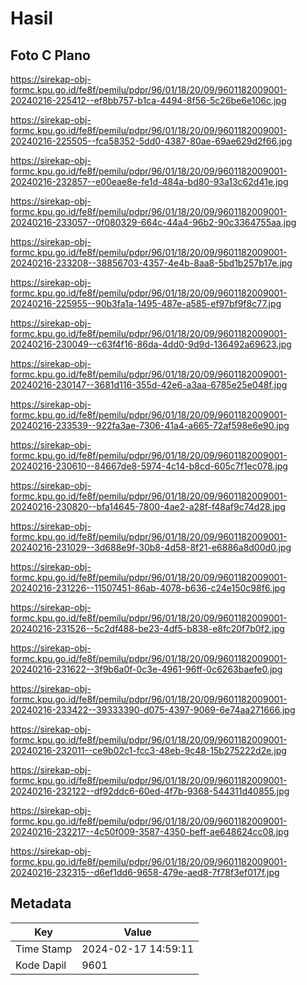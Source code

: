 # Hasil

## Foto C Plano

https://sirekap-obj-formc.kpu.go.id/fe8f/pemilu/pdpr/96/01/18/20/09/9601182009001-20240216-225412--ef8bb757-b1ca-4494-8f56-5c26be6e106c.jpg

https://sirekap-obj-formc.kpu.go.id/fe8f/pemilu/pdpr/96/01/18/20/09/9601182009001-20240216-225505--fca58352-5dd0-4387-80ae-69ae629d2f66.jpg

https://sirekap-obj-formc.kpu.go.id/fe8f/pemilu/pdpr/96/01/18/20/09/9601182009001-20240216-232857--e00eae8e-fe1d-484a-bd80-93a13c62d41e.jpg

https://sirekap-obj-formc.kpu.go.id/fe8f/pemilu/pdpr/96/01/18/20/09/9601182009001-20240216-233057--0f080329-664c-44a4-96b2-90c3364755aa.jpg

https://sirekap-obj-formc.kpu.go.id/fe8f/pemilu/pdpr/96/01/18/20/09/9601182009001-20240216-233208--38856703-4357-4e4b-8aa8-5bd1b257b17e.jpg

https://sirekap-obj-formc.kpu.go.id/fe8f/pemilu/pdpr/96/01/18/20/09/9601182009001-20240216-225955--90b3fa1a-1495-487e-a585-ef97bf9f8c77.jpg

https://sirekap-obj-formc.kpu.go.id/fe8f/pemilu/pdpr/96/01/18/20/09/9601182009001-20240216-230049--c63f4f16-86da-4dd0-9d9d-136492a69623.jpg

https://sirekap-obj-formc.kpu.go.id/fe8f/pemilu/pdpr/96/01/18/20/09/9601182009001-20240216-230147--3681d116-355d-42e6-a3aa-6785e25e048f.jpg

https://sirekap-obj-formc.kpu.go.id/fe8f/pemilu/pdpr/96/01/18/20/09/9601182009001-20240216-233539--922fa3ae-7306-41a4-a665-72af598e6e90.jpg

https://sirekap-obj-formc.kpu.go.id/fe8f/pemilu/pdpr/96/01/18/20/09/9601182009001-20240216-230610--84667de8-5974-4c14-b8cd-605c7f1ec078.jpg

https://sirekap-obj-formc.kpu.go.id/fe8f/pemilu/pdpr/96/01/18/20/09/9601182009001-20240216-230820--bfa14645-7800-4ae2-a28f-f48af9c74d28.jpg

https://sirekap-obj-formc.kpu.go.id/fe8f/pemilu/pdpr/96/01/18/20/09/9601182009001-20240216-231029--3d688e9f-30b8-4d58-8f21-e6886a8d00d0.jpg

https://sirekap-obj-formc.kpu.go.id/fe8f/pemilu/pdpr/96/01/18/20/09/9601182009001-20240216-231226--11507451-86ab-4078-b636-c24e150c98f6.jpg

https://sirekap-obj-formc.kpu.go.id/fe8f/pemilu/pdpr/96/01/18/20/09/9601182009001-20240216-231526--5c2df488-be23-4df5-b838-e8fc20f7b0f2.jpg

https://sirekap-obj-formc.kpu.go.id/fe8f/pemilu/pdpr/96/01/18/20/09/9601182009001-20240216-231622--3f9b6a0f-0c3e-4961-96ff-0c6263baefe0.jpg

https://sirekap-obj-formc.kpu.go.id/fe8f/pemilu/pdpr/96/01/18/20/09/9601182009001-20240216-233422--39333390-d075-4397-9069-6e74aa271666.jpg

https://sirekap-obj-formc.kpu.go.id/fe8f/pemilu/pdpr/96/01/18/20/09/9601182009001-20240216-232011--ce9b02c1-fcc3-48eb-9c48-15b275222d2e.jpg

https://sirekap-obj-formc.kpu.go.id/fe8f/pemilu/pdpr/96/01/18/20/09/9601182009001-20240216-232122--df92ddc6-60ed-4f7b-9368-544311d40855.jpg

https://sirekap-obj-formc.kpu.go.id/fe8f/pemilu/pdpr/96/01/18/20/09/9601182009001-20240216-232217--4c50f009-3587-4350-beff-ae648624cc08.jpg

https://sirekap-obj-formc.kpu.go.id/fe8f/pemilu/pdpr/96/01/18/20/09/9601182009001-20240216-232315--d6ef1dd6-9658-479e-aed8-7f78f3ef017f.jpg


## Metadata

| Key        | Value               |
| ---------- | ------------------- |
| Time Stamp | 2024-02-17 14:59:11 |
| Kode Dapil | 9601                |



